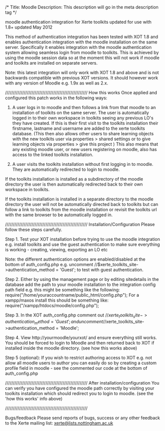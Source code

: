 /*
Title: Moodle
Description: This description will go in the meta description tag
*/

moodle authentication integration for Xerte toolkits updated for use with 1.8+
updated May 2012

This method of authentication integration has been tested with XOT 1.8 and enables authentication integration with the moodle installation on the same server. Specifically it enables integration with the moodle authentication system allowing seamless login from moodle to toolkits. This is achieved by using the moodle session data so at the moment this will not work if moodle and toolkits are installed on separate servers. 

Note: this latest integration will only work with XOT 1.8 and above and is not backwards compatible with previous XOT versions. It should however work with any version of Moodle e.g. 1.9x as well as 2.x.

/////////////////////////////////////////////////////
How this works
Once applied and configured this patch works in the following ways:

1. A user logs in to moodle and then follows a link from that moodle to an installation of toolkits on the same server. The user is automatically logged in to their own workspace in toolkits seeing any previous LO's they have created. If this is their first visit to the toolkits installation their firstname, lastname and username are added to the xerte toolkits database. (This then also allows other users to share learning objects with the new toolkits user via properties > shared settings or to give learning objects via properties > give this project ) This also means that any existing moodle user, or new users registering on moodle, also has access to the linked toolkits installation.

2. A user visits the toolkits installation without first logging in to moodle. They are automatically redirected to login to moodle. 

If the toolkits installation is installed as a subdirectory of the moodle directory the user is then automatically redirected back to their own workspace in toolkits. 

If the toolkits installation is installed in a separate directory to the moodle directory the user will not be automatically directed back to toolkits but can follow a link to toolkits from the moodle installation or revisit the toolkits url with the same browser to be automatically logged in.

/////////////////////////////////////////////////////
Installation/Configuration
Please follow these steps carefully.

Step 1. 
Test your XOT installation before trying to use the moodle integration e.g. install toolkits and use the guest authentication to make sure everything is working - creating, viewing, exporting an LO etc

Note: the different authentication options are enabled/disabled at the bottom of auth_config.php e.g. uncomment //$xerte_toolkits_site->authentication_method = 'Guest'; to test with guest authentication.

Step 2. 
Either by using the management page or by editing sitedetails in the database add the path to your moodle installation to the integration config path field
e.g. this might be something like the following: 
require("/home/youraccountname/public_html/config.php");
For a xampp/maxos install this should be something like: 
require("/xampp/htdocs/moodle/config.php");

Step 3.
In the XOT auth_config.php comment out //$xerte_toolkits_site->authentication_method = 'Guest'; and uncomment //$xerte_toolkits_site->authentication_method = 'Moodle';

Step 4.
View http://yourmoodle/yourxot/ and ensure everything still works. You should be forced to login to Moodle and then returned back to XOT if installed inside the moodle directory. (see how this works above)

Step 5 (optional): If you wish to restrict authoring access to XOT e.g. not allow all moodle users to author you can easily do so by creating a custom profile field in moodle - see the commented our code at the bottom of auth_config.php


/////////////////////////////////////////////////////
After installation/configuration
You can verify you have configured the moodle path correctly by visiting your toolkits installation which should redirect you to login to moodle. (see the 'how this works' info above)

/////////////////////////////////////////////////////

Bugs/feedback
Please send reports of bugs, success or any other feedback to the Xerte mailing list: xerte@lists.nottingham.ac.uk